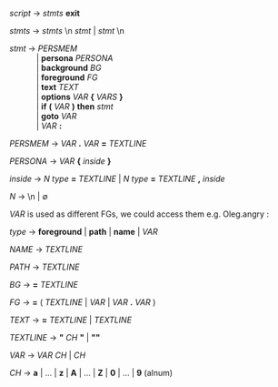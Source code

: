 *script* -> *stmts* **exit**

*stmts* -> *stmts* \n *stmt* | *stmt* \n 

*stmt* -> *PERSMEM*<br> 
            | **persona** *PERSONA*<br>
            | **background** *BG*<br>
            | **foreground** *FG*<br>
            | **text** *TEXT* <br>
            | **options** *VAR* **{** *VARS* **}**<br>
            | **if** **(** *VAR* **)** **then** *stmt*<br>
            | **goto** *VAR* <br>
            | *VAR* **:**

*PERSMEM* -> *VAR* **.** *VAR* **=** *TEXTLINE*

*PERSONA* -> *VAR* **{** *inside* **}** 

*inside* -> *N* *type* **=** *TEXTLINE* | *N* *type* **=** *TEXTLINE* **,** *inside*

*N* -> \n | ∅

*VAR* is used as different FGs, we could access them e.g. Oleg.angry :

*type* -> **foreground** | **path** | **name** | *VAR* 

*NAME* -> *TEXTLINE*

*PATH* -> *TEXTLINE*

*BG* -> **=** *TEXTLINE*

*FG* -> **=** ( *TEXTLINE* | *VAR* | *VAR* **.** *VAR* )

*TEXT* -> **=** *TEXTLINE* | *TEXTLINE* 

*TEXTLINE* -> **"** *CH* **"** | **""**

*VAR* -> *VAR* *CH* | *CH*

*CH* -> **a** | ... | **z** | **A** | ... | **Z** | **0** | ... | **9** (alnum) 
